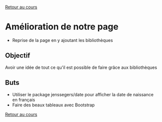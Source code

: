 [Retour au cours](../cours.md)

# Amélioration de notre page

* Reprise de la page en y ajoutant les bibliothèques

## Objectif

Avoir une idée de tout ce qu'il est possible de faire grâce aux bibliothèques

## Buts

* Utiliser le package jenssegers/date pour afficher la date de naissance en français
* Faire des beaux tableaux avec Bootstrap

[Retour au cours](../cours.md)
